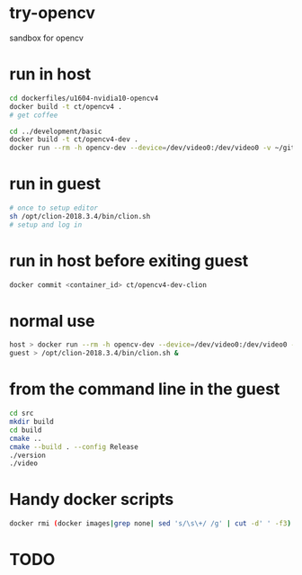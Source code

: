 # try-opencv
sandbox for opencv

# run in host 
```bash
cd dockerfiles/u1604-nvidia10-opencv4
docker build -t ct/opencv4 .
# get coffee

cd ../development/basic
docker build -t ct/opencv4-dev .
docker run --rm -h opencv-dev --device=/dev/video0:/dev/video0 -v ~/github/try-opencv/src:/home/developer/src -v /tmp/.X11-unix:/tmp/.X11-unix -e DISPLAY=$DISPLAY -p 5000:5000 -p 8888:8888 --cap-add=SYS_PTRACE --security-opt seccomp=unconfined -it ct/opencv4-dev /bin/zsh
```

# run in guest
```bash
# once to setup editor
sh /opt/clion-2018.3.4/bin/clion.sh
# setup and log in
```

# run in host before exiting guest
```bash
docker commit <container_id> ct/opencv4-dev-clion
```

# normal use
```bash
host > docker run --rm -h opencv-dev --device=/dev/video0:/dev/video0 -v ~/github/try-opencv/src:/home/developer/src -v /tmp/.X11-unix:/tmp/.X11-unix -e DISPLAY=$DISPLAY -p 5000:5000 -p 8888:8888 --cap-add=SYS_PTRACE --security-opt seccomp=unconfined -it ct/opencv4-dev-clion /bin/zsh
guest > /opt/clion-2018.3.4/bin/clion.sh &
```

# from the command line in the guest
```bash
cd src
mkdir build
cd build
cmake ..
cmake --build . --config Release
./version 
./video
```

# Handy docker scripts
```bash
docker rmi (docker images|grep none| sed 's/\s\+/ /g' | cut -d' ' -f3)
```

# TODO
